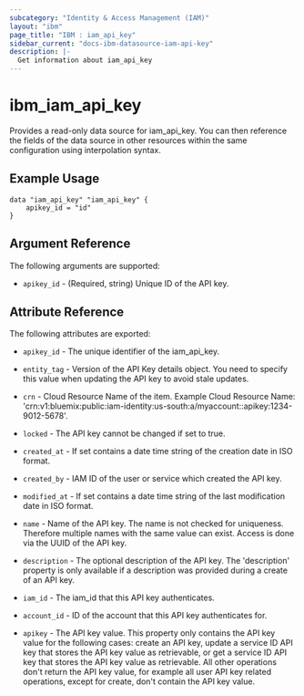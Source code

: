 ```yaml
---
subcategory: "Identity & Access Management (IAM)"
layout: "ibm"
page_title: "IBM : iam_api_key"
sidebar_current: "docs-ibm-datasource-iam-api-key"
description: |-
  Get information about iam_api_key
---
```


# ibm\_iam_api_key

Provides a read-only data source for iam_api_key. You can then reference the fields of the data source in other resources within the same configuration using interpolation syntax.

## Example Usage

```hcl
data "iam_api_key" "iam_api_key" {
	apikey_id = "id"
}
```

## Argument Reference

The following arguments are supported:

* `apikey_id` - (Required, string) Unique ID of the API key.

## Attribute Reference

The following attributes are exported:

* `apikey_id` - The unique identifier of the iam_api_key.

* `entity_tag` - Version of the API Key details object. You need to specify this value when updating the API key to avoid stale updates.

* `crn` - Cloud Resource Name of the item. Example Cloud Resource Name: 'crn:v1:bluemix:public:iam-identity:us-south:a/myaccount::apikey:1234-9012-5678'.

* `locked` - The API key cannot be changed if set to true.

* `created_at` - If set contains a date time string of the creation date in ISO format.

* `created_by` - IAM ID of the user or service which created the API key.

* `modified_at` - If set contains a date time string of the last modification date in ISO format.

* `name` - Name of the API key. The name is not checked for uniqueness. Therefore multiple names with the same value can exist. Access is done via the UUID of the API key.

* `description` - The optional description of the API key. The 'description' property is only available if a description was provided during a create of an API key.

* `iam_id` - The iam_id that this API key authenticates.

* `account_id` - ID of the account that this API key authenticates for.

* `apikey` - The API key value. This property only contains the API key value for the following cases: create an API key, update a service ID API key that stores the API key value as retrievable, or get a service ID API key that stores the API key value as retrievable. All other operations don't return the API key value, for example all user API key related operations, except for create, don't contain the API key value.